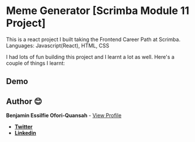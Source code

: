 # Meme Generator [Scrimba Module 11 Project]

<!-- [![Netlify Status](https://api.netlify.com/api/v1/badges/ce5accef-d2eb-48c5-8c47-46a321a52416/deploy-status??branch=main)](https://medieval-dice-game.netlify.app/) -->

This is a react project I built taking the Frontend Career Path at Scrimba.
Languages: Javascript(React), HTML, CSS

I had lots of fun building this project and I learnt a lot as well. Here's a couple of things I learnt:

<!-- - How to destructure objects as well as mapping over arrays.
- The Array constructor, and how to chain methods together.
- I also learned how to use constructor functions and `Object.assign` method to assign properties to objects.
- How to use the `this` keyword to refer to the current object.
- Importing and exporting modules in Javascript.
- How to use the `.reduce()` method to iterate over an array.
- How to use the ternary operator to conditionally execute code.
- How to write super concise functions with arrow functions.
- I learnt about classes and how to use them to create objects. -->

<!-- ![Alt text](./images/screen.png) -->

## Demo

<!-- [Click](https://medieval-dice-game.netlify.app/) -->

## Author 😊

**Benjamin Essilfie Ofori-Quansah** - [View Profile](https://github.com/essilfiequansah)

- [**Twitter**](https://twitter.com/essiIfie)
- [**Linkedin**](https://www.linkedin.com/in/essilfiequansah/)
